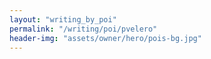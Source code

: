 ```yaml
---
layout: "writing_by_poi"
permalink: "/writing/poi/pvelero"
header-img: "assets/owner/hero/pois-bg.jpg"
---
```

